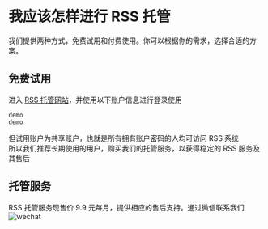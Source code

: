 # 我应该怎样进行 RSS 托管
我们提供两种方式，免费试用和付费使用。你可以根据你的需求，选择合适的方案。

## 免费试用
进入 [RSS 托管网站](http://rss.dcchen.top/)，并使用以下账户信息进行登录使用
```:no-line-numbers
demo
demo
```
但试用账户为共享账户，也就是所有拥有账户密码的人均可访问 RSS 系统  
所以我们推荐长期使用的用户，购买我们的托管服务，以获得稳定的 RSS 服务及其售后

## 托管服务
RSS 托管服务现售价 9.9 元每月，提供相应的售后支持。通过微信联系我们  
![wechat](http://blog.dcchen.top/wp-content/uploads/2021/10/%E5%BE%AE%E4%BF%A1%E5%9B%BE%E7%89%87_20211011091523.jpg)